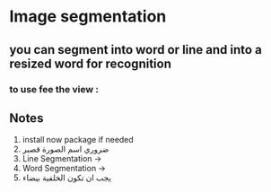 # Image segmentation
## you can segment into word or line and into a resized word for recognition

### to use fee the view  : 
## Notes
 1. install now package if needed 
 2. ضروري اسم الصورة قصير 
 3. Line Segmentation  ->
 4. Word Segmentation  ->
 5. يجب ان تكون الخلفية بيضاء

